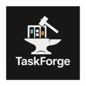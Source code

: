<h1><img src="./client/src/images/logodark.png" width = 200px style="display: block; margin: auto;"></h1>
